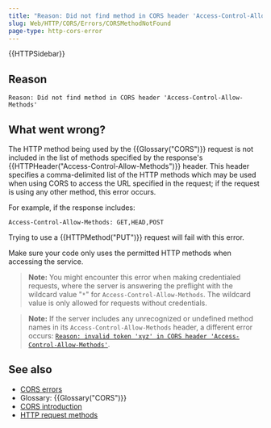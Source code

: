 ```yaml
---
title: "Reason: Did not find method in CORS header 'Access-Control-Allow-Methods'"
slug: Web/HTTP/CORS/Errors/CORSMethodNotFound
page-type: http-cors-error
---
```


{{HTTPSidebar}}

## Reason

```plain
Reason: Did not find method in CORS header 'Access-Control-Allow-Methods'
```

## What went wrong?

The HTTP method being used by the {{Glossary("CORS")}} request is not included in the
list of methods specified by the response's
{{HTTPHeader("Access-Control-Allow-Methods")}} header. This header specifies a
comma-delimited list of the HTTP methods which may be used when using CORS to access
the URL specified in the request; if the request is using any other method, this error
occurs.

For example, if the response includes:

```http
Access-Control-Allow-Methods: GET,HEAD,POST
```

Trying to use a {{HTTPMethod("PUT")}} request will fail with this error.

Make sure your code only uses the permitted HTTP methods when accessing the service.

> **Note:** You might encounter this error when making credentialed requests, where the server is answering the preflight with the wildcard value "`*`" for `Access-Control-Allow-Methods`. The wildcard value is only allowed for requests without credentials.

> **Note:** If the server includes any unrecognized or undefined method names in its `Access-Control-Allow-Methods` header, a different error occurs: [`Reason: invalid token 'xyz' in CORS header 'Access-Control-Allow-Methods'`](/en-US/docs/Web/HTTP/CORS/Errors/CORSInvalidAllowMethod).

## See also

- [CORS errors](/en-US/docs/Web/HTTP/CORS/Errors)
- Glossary: {{Glossary("CORS")}}
- [CORS introduction](/en-US/docs/Web/HTTP/CORS)
- [HTTP request methods](/en-US/docs/Web/HTTP/Methods)
